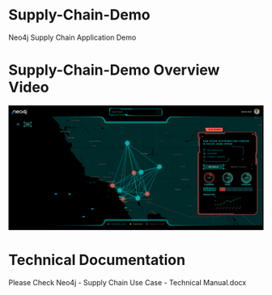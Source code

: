 # Supply-Chain-Demo
Neo4j Supply Chain Application Demo

# Supply-Chain-Demo Overview Video
[![Neo4j Supply Chain Application Demo](Img/Capture_Neo4j_Supply_Chain_Demo.PNG)](https://www.youtube.com/watch?v=m_r9ta5F4G0 "Neo4j Supply Chain Application Demo")

# Technical Documentation
Please Check Neo4j - Supply Chain Use Case - Technical Manual.docx
